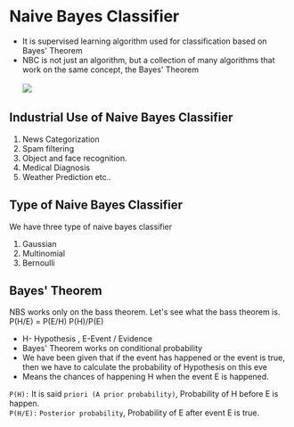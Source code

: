 # Naive Bayes Classifier
- It is supervised learning algorithm used for classification based on Bayes' Theorem 
- NBC is not just an algorithm, but a collection of many algorithms that work on the same concept, the Bayes' Theorem <br><br>
![](https://i.imgur.com/CLYHQ8e.jpg)

## Industrial Use of Naive Bayes Classifier
1. News Categorization
2. Spam filtering 
3. Object and face recognition.
4. Medical Diagnosis 
5. Weather Prediction etc..

## Type of Naive Bayes Classifier <br>
We have three type of naive bayes classifier 
1. Gaussian 
2. Multinomial 
3. Bernoulli

## Bayes' Theorem
NBS works only on the bass theorem. Let's see what the bass theorem is.
                    P(H/E) =  P(E/H) P(H)/P(E)
                    
  - H- Hypothesis  , E-Event / Evidence 
  - Bayes' Theorem works on conditional probability
  - We have been given that if the event has happened or the event is true, then we have to calculate the probability of Hypothesis on this eve
  - Means the chances of happening H when the event E is happened.

`P(H):` It is said `priori (A prior probability)`, Probability of H before E is happen.<br>
`P(H/E):` `Posterior probability`, Probability of E  after event E is true.




